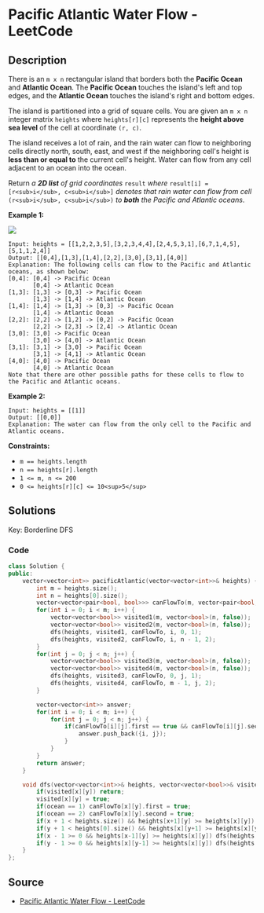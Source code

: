 # Pacific Atlantic Water Flow - LeetCode

## Description

There is an `m x n` rectangular island that borders both the **Pacific Ocean** and **Atlantic Ocean**. The **Pacific Ocean** touches the island's left and top edges, and the **Atlantic Ocean** touches the island's right and bottom edges.

The island is partitioned into a grid of square cells. You are given an `m x n` integer matrix `heights` where `heights[r][c]` represents the **height above sea level** of the cell at coordinate `(r, c)`.

The island receives a lot of rain, and the rain water can flow to neighboring cells directly north, south, east, and west if the neighboring cell's height is **less than or equal to** the current cell's height. Water can flow from any cell adjacent to an ocean into the ocean.

Return _a **2D list** of grid coordinates_ `result` _where_ `result[i] = [r<sub>i</sub>, c<sub>i</sub>]` _denotes that rain water can flow from cell_ `(r<sub>i</sub>, c<sub>i</sub>)` _to **both** the Pacific and Atlantic oceans_.

**Example 1:**

![](https://assets.leetcode.com/uploads/2021/06/08/waterflow-grid.jpg)

```
Input: heights = [[1,2,2,3,5],[3,2,3,4,4],[2,4,5,3,1],[6,7,1,4,5],[5,1,1,2,4]]
Output: [[0,4],[1,3],[1,4],[2,2],[3,0],[3,1],[4,0]]
Explanation: The following cells can flow to the Pacific and Atlantic oceans, as shown below:
[0,4]: [0,4] -> Pacific Ocean 
       [0,4] -> Atlantic Ocean
[1,3]: [1,3] -> [0,3] -> Pacific Ocean 
       [1,3] -> [1,4] -> Atlantic Ocean
[1,4]: [1,4] -> [1,3] -> [0,3] -> Pacific Ocean 
       [1,4] -> Atlantic Ocean
[2,2]: [2,2] -> [1,2] -> [0,2] -> Pacific Ocean 
       [2,2] -> [2,3] -> [2,4] -> Atlantic Ocean
[3,0]: [3,0] -> Pacific Ocean 
       [3,0] -> [4,0] -> Atlantic Ocean
[3,1]: [3,1] -> [3,0] -> Pacific Ocean 
       [3,1] -> [4,1] -> Atlantic Ocean
[4,0]: [4,0] -> Pacific Ocean 
       [4,0] -> Atlantic Ocean
Note that there are other possible paths for these cells to flow to the Pacific and Atlantic oceans.

```

**Example 2:**

```
Input: heights = [[1]]
Output: [[0,0]]
Explanation: The water can flow from the only cell to the Pacific and Atlantic oceans.

```

**Constraints:**

-   `m == heights.length`
-   `n == heights[r].length`
-   `1 <= m, n <= 200`
-   `0 <= heights[r][c] <= 10<sup>5</sup>`

## Solutions 

Key: Borderline DFS

### Code

```cpp
class Solution {
public:
    vector<vector<int>> pacificAtlantic(vector<vector<int>>& heights) {
        int m = heights.size();
        int n = heights[0].size();
        vector<vector<pair<bool, bool>>> canFlowTo(m, vector<pair<bool, bool>>(n, {false, false}));
        for(int i = 0; i < m; i++) {
            vector<vector<bool>> visited1(m, vector<bool>(n, false));
            vector<vector<bool>> visited2(m, vector<bool>(n, false));
            dfs(heights, visited1, canFlowTo, i, 0, 1);
            dfs(heights, visited2, canFlowTo, i, n - 1, 2);
        }
        for(int j = 0; j < n; j++) {
            vector<vector<bool>> visited3(m, vector<bool>(n, false));
            vector<vector<bool>> visited4(m, vector<bool>(n, false));
            dfs(heights, visited3, canFlowTo, 0, j, 1);
            dfs(heights, visited4, canFlowTo, m - 1, j, 2);
        }

        vector<vector<int>> answer;
        for(int i = 0; i < m; i++) {
            for(int j = 0; j < n; j++) {
                if(canFlowTo[i][j].first == true && canFlowTo[i][j].second == true) {
                    answer.push_back({i, j});
                }
            }
        }
        return answer;
    }

    void dfs(vector<vector<int>>& heights, vector<vector<bool>>& visited, vector<vector<pair<bool, bool>>>& canFlowTo, int x, int y, int ocean) {
        if(visited[x][y]) return;
        visited[x][y] = true;
        if(ocean == 1) canFlowTo[x][y].first = true;
        if(ocean == 2) canFlowTo[x][y].second = true;
        if(x + 1 < heights.size() && heights[x+1][y] >= heights[x][y]) dfs(heights, visited, canFlowTo, x + 1, y, ocean);
        if(y + 1 < heights[0].size() && heights[x][y+1] >= heights[x][y]) dfs(heights, visited, canFlowTo, x, y + 1, ocean);
        if(x - 1 >= 0 && heights[x-1][y] >= heights[x][y]) dfs(heights, visited, canFlowTo, x - 1, y, ocean);
        if(y - 1 >= 0 && heights[x][y-1] >= heights[x][y]) dfs(heights, visited, canFlowTo, x, y - 1, ocean);
    }
};
```

## Source
- [Pacific Atlantic Water Flow - LeetCode](https://leetcode.com/problems/pacific-atlantic-water-flow/description/)